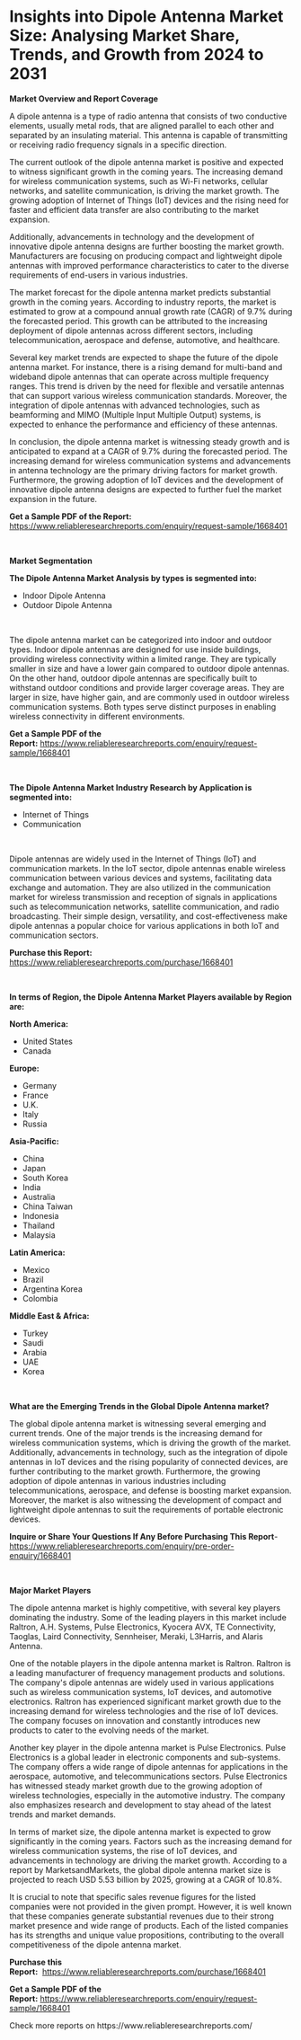 <p><h1>Insights into Dipole Antenna Market Size: Analysing Market Share, Trends, and Growth from 2024 to 2031</h1></p><p><strong>Market Overview and Report Coverage</strong></p>
<p><p>A dipole antenna is a type of radio antenna that consists of two conductive elements, usually metal rods, that are aligned parallel to each other and separated by an insulating material. This antenna is capable of transmitting or receiving radio frequency signals in a specific direction.</p><p>The current outlook of the dipole antenna market is positive and expected to witness significant growth in the coming years. The increasing demand for wireless communication systems, such as Wi-Fi networks, cellular networks, and satellite communication, is driving the market growth. The growing adoption of Internet of Things (IoT) devices and the rising need for faster and efficient data transfer are also contributing to the market expansion.</p><p>Additionally, advancements in technology and the development of innovative dipole antenna designs are further boosting the market growth. Manufacturers are focusing on producing compact and lightweight dipole antennas with improved performance characteristics to cater to the diverse requirements of end-users in various industries.</p><p>The market forecast for the dipole antenna market predicts substantial growth in the coming years. According to industry reports, the market is estimated to grow at a compound annual growth rate (CAGR) of 9.7% during the forecasted period. This growth can be attributed to the increasing deployment of dipole antennas across different sectors, including telecommunication, aerospace and defense, automotive, and healthcare.</p><p>Several key market trends are expected to shape the future of the dipole antenna market. For instance, there is a rising demand for multi-band and wideband dipole antennas that can operate across multiple frequency ranges. This trend is driven by the need for flexible and versatile antennas that can support various wireless communication standards. Moreover, the integration of dipole antennas with advanced technologies, such as beamforming and MIMO (Multiple Input Multiple Output) systems, is expected to enhance the performance and efficiency of these antennas.</p><p>In conclusion, the dipole antenna market is witnessing steady growth and is anticipated to expand at a CAGR of 9.7% during the forecasted period. The increasing demand for wireless communication systems and advancements in antenna technology are the primary driving factors for market growth. Furthermore, the growing adoption of IoT devices and the development of innovative dipole antenna designs are expected to further fuel the market expansion in the future.</p></p>
<p><strong>Get a Sample PDF of the Report:</strong> <a href="https://www.reliableresearchreports.com/enquiry/request-sample/1668401">https://www.reliableresearchreports.com/enquiry/request-sample/1668401</a></p>
<p>&nbsp;</p>
<p><strong>Market Segmentation</strong></p>
<p><strong>The Dipole Antenna Market Analysis by types is segmented into:</strong></p>
<p><ul><li>Indoor Dipole Antenna</li><li>Outdoor Dipole Antenna</li></ul></p>
<p>&nbsp;</p>
<p><p>The dipole antenna market can be categorized into indoor and outdoor types. Indoor dipole antennas are designed for use inside buildings, providing wireless connectivity within a limited range. They are typically smaller in size and have a lower gain compared to outdoor dipole antennas. On the other hand, outdoor dipole antennas are specifically built to withstand outdoor conditions and provide larger coverage areas. They are larger in size, have higher gain, and are commonly used in outdoor wireless communication systems. Both types serve distinct purposes in enabling wireless connectivity in different environments.</p></p>
<p><strong>Get a Sample PDF of the Report:</strong>&nbsp;<a href="https://www.reliableresearchreports.com/enquiry/request-sample/1668401">https://www.reliableresearchreports.com/enquiry/request-sample/1668401</a></p>
<p>&nbsp;</p>
<p><strong>The Dipole Antenna Market Industry Research by Application is segmented into:</strong></p>
<p><ul><li>Internet of Things</li><li>Communication</li></ul></p>
<p>&nbsp;</p>
<p><p>Dipole antennas are widely used in the Internet of Things (IoT) and communication markets. In the IoT sector, dipole antennas enable wireless communication between various devices and systems, facilitating data exchange and automation. They are also utilized in the communication market for wireless transmission and reception of signals in applications such as telecommunication networks, satellite communication, and radio broadcasting. Their simple design, versatility, and cost-effectiveness make dipole antennas a popular choice for various applications in both IoT and communication sectors.</p></p>
<p><strong>Purchase this Report:</strong>&nbsp; <a href="https://www.reliableresearchreports.com/purchase/1668401">https://www.reliableresearchreports.com/purchase/1668401</a></p>
<p>&nbsp;</p>
<p><strong>In terms of Region, the Dipole Antenna Market Players available by Region are:</strong></p>
<p>
    <p> <strong> North America: </strong>
        <ul>
            <li>United States</li>
            <li>Canada</li>
        </ul>
        </p> 
    <p> <strong> Europe: </strong>
        <ul>
            <li>Germany</li>
            <li>France</li>
            <li>U.K.</li>
            <li>Italy</li>
            <li>Russia</li>
        </ul>
        </p> 
    <p> <strong> Asia-Pacific: </strong>
        <ul>
            <li>China</li>
            <li>Japan</li>
            <li>South Korea</li>
            <li>India</li>
            <li>Australia</li>
            <li>China Taiwan</li>
            <li>Indonesia</li>
            <li>Thailand</li>
            <li>Malaysia</li>
        </ul>
        </p> 
    <p> <strong> Latin America: </strong>
        <ul>
            <li>Mexico</li>
            <li>Brazil</li>
            <li>Argentina Korea</li>
            <li>Colombia</li>
        </ul>
        </p> 
    <p> <strong> Middle East & Africa: </strong>
        <ul>
            <li>Turkey</li>
            <li>Saudi</li>
            <li>Arabia</li>
            <li>UAE</li>
            <li>Korea</li>
        </ul>
    </p>
    </p>
<p>&nbsp;</p>
<p><strong>What are the Emerging Trends in the Global Dipole Antenna market?</strong></p>
<p><p>The global dipole antenna market is witnessing several emerging and current trends. One of the major trends is the increasing demand for wireless communication systems, which is driving the growth of the market. Additionally, advancements in technology, such as the integration of dipole antennas in IoT devices and the rising popularity of connected devices, are further contributing to the market growth. Furthermore, the growing adoption of dipole antennas in various industries including telecommunications, aerospace, and defense is boosting market expansion. Moreover, the market is also witnessing the development of compact and lightweight dipole antennas to suit the requirements of portable electronic devices.</p></p>
<p><strong>Inquire or Share Your Questions If Any Before Purchasing This Report</strong>- <a href="https://www.reliableresearchreports.com/enquiry/pre-order-enquiry/1668401">https://www.reliableresearchreports.com/enquiry/pre-order-enquiry/1668401</a></p>
<p>&nbsp;</p>
<p><strong>Major Market Players</strong></p>
<p><p>The dipole antenna market is highly competitive, with several key players dominating the industry. Some of the leading players in this market include Raltron, A.H. Systems, Pulse Electronics, Kyocera AVX, TE Connectivity, Taoglas, Laird Connectivity, Sennheiser, Meraki, L3Harris, and Alaris Antenna.</p><p>One of the notable players in the dipole antenna market is Raltron. Raltron is a leading manufacturer of frequency management products and solutions. The company's dipole antennas are widely used in various applications such as wireless communication systems, IoT devices, and automotive electronics. Raltron has experienced significant market growth due to the increasing demand for wireless technologies and the rise of IoT devices. The company focuses on innovation and constantly introduces new products to cater to the evolving needs of the market.</p><p>Another key player in the dipole antenna market is Pulse Electronics. Pulse Electronics is a global leader in electronic components and sub-systems. The company offers a wide range of dipole antennas for applications in the aerospace, automotive, and telecommunications sectors. Pulse Electronics has witnessed steady market growth due to the growing adoption of wireless technologies, especially in the automotive industry. The company also emphasizes research and development to stay ahead of the latest trends and market demands.</p><p>In terms of market size, the dipole antenna market is expected to grow significantly in the coming years. Factors such as the increasing demand for wireless communication systems, the rise of IoT devices, and advancements in technology are driving the market growth. According to a report by MarketsandMarkets, the global dipole antenna market size is projected to reach USD 5.53 billion by 2025, growing at a CAGR of 10.8%.</p><p>It is crucial to note that specific sales revenue figures for the listed companies were not provided in the given prompt. However, it is well known that these companies generate substantial revenues due to their strong market presence and wide range of products. Each of the listed companies has its strengths and unique value propositions, contributing to the overall competitiveness of the dipole antenna market.</p></p>
<p><strong>Purchase this Report:</strong>&nbsp;&nbsp;<a href="https://www.reliableresearchreports.com/purchase/1668401">https://www.reliableresearchreports.com/purchase/1668401</a></p>
<p></p>
<p><strong>Get a Sample PDF of the Report:</strong>&nbsp;<a href="https://www.reliableresearchreports.com/enquiry/request-sample/1668401">https://www.reliableresearchreports.com/enquiry/request-sample/1668401</a></p>
<p>Check more reports on https://www.reliableresearchreports.com/</p>